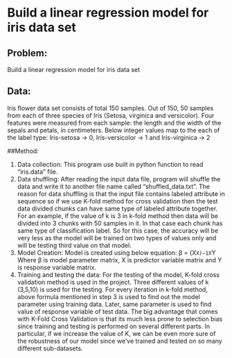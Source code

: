 # Build a linear regression model for iris data set

## Problem: 
Build a linear regression model for iris data set

## Data: 
Iris flower data set consists of total 150 samples. Out of 150, 50 samples from each of three species of Iris (Setosa, virginica and versicolor). Four features were measured from each sample: the length and the width of the sepals and petals, in centimeters. Below integer values map to the each of the label type:
Iris-setosa → 0, Iris-versicolor → 1 and Iris-virginica → 2


##Method:
1. Data collection:
This program use built in python function to read “iris.data” file.
2. Data shuffling:
After reading the input data file, program will shuffle the data and write it to another file name called “shuffled_data.txt”. The reason for data shuffling is that the input file contains labeled attribute in sequence so if we use K-fold method for cross validation then the test data divided chunks can have same type of labeled attribute together.
For an example, if the value of k is 3 in k-fold method then data will be divided into 3 chunks with 50 samples in it. In that case each chunk has same type of classification label. So for this case, the accuracy will be very less as the model will be trained on two types of values only and will be testing third value on that model.
3. Model Creation:
Model is created using below equation:
β = (X`X)−1X`Y
Where β is model parameter matrix, X is predictor variable matrix and Y is response variable matrix.
4. Training and testing the data:
For the testing of the model, K-fold cross validation method is used in the project. Three different values of k (3,5,10) is used for the testing. For every iteration in k-fold method, above formula mentioned in step 3 is used to find out the model parameter using training data. Later, same parameter is used to find value of response variable of test data.
The big advantage that comes with K-Fold Cross Validation is that its much less prone to selection bias since training and testing is performed on several different parts. In particular, if we increase the value of K, we can be even more sure of the robustness of our model since we’ve trained and tested on so many different sub-datasets.

